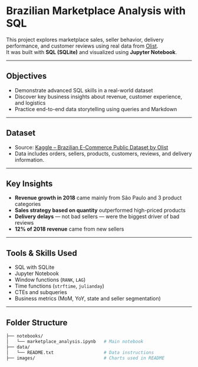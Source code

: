 # Brazilian Marketplace Analysis with SQL

This project explores marketplace sales, seller behavior, delivery performance, and customer reviews using real data from [Olist](https://www.kaggle.com/datasets/olistbr/brazilian-ecommerce).  
It was built with **SQL (SQLite)** and visualized using **Jupyter Notebook**.

---

## Objectives

- Demonstrate advanced SQL skills in a real-world dataset
- Discover key business insights about revenue, customer experience, and logistics
- Practice end-to-end data storytelling using queries and Markdown

---

## Dataset

- Source: [Kaggle – Brazilian E-Commerce Public Dataset by Olist](https://www.kaggle.com/datasets/olistbr/brazilian-ecommerce)
- Data includes orders, sellers, products, customers, reviews, and delivery information.

---

## Key Insights

- **Revenue growth in 2018** came mainly from São Paulo and 3 product categories
- **Sales strategy based on quantity** outperformed high-priced products
- **Delivery delays** — not bad sellers — were the biggest driver of bad reviews
- **12% of 2018 revenue** came from new sellers

---

## Tools & Skills Used

- SQL with SQLite
- Jupyter Notebook
- Window functions (`RANK`, `LAG`)
- Time functions (`strftime`, `julianday`)
- CTEs and subqueries
- Business metrics (MoM, YoY, state and seller segmentation)

---

## Folder Structure

```bash
├── notebooks/
│   └── marketplace_analysis.ipynb   # Main notebook
├── data/
│   └── README.txt                   # Data instructions
├── images/                          # Charts used in README
